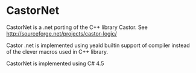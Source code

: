 CastorNet
=========

CastorNet is a .net porting of the C++ library Castor.
See http://sourceforge.net/projects/castor-logic/

Castor .net is implemented using yeald builtin support of compiler
instead of the clever macros used in C++ library.


CastorNet is implemented using C# 4.5

